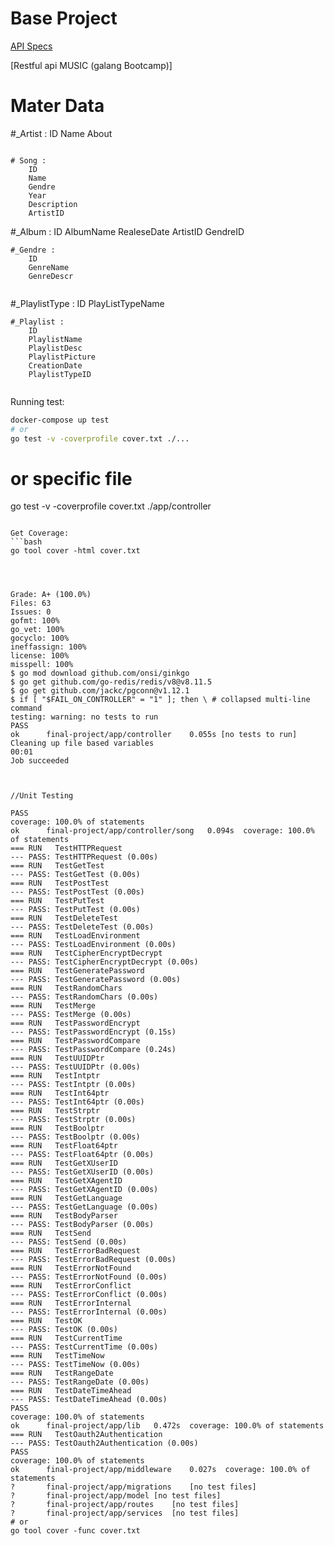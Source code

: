 # Base Project

[API Specs](https://gospecs.monstercode.net)


[Restful api MUSIC (galang Bootcamp)]

# Mater Data



#_Artist : 
    ID
    Name
    About 
```

# Song : 
    ID
    Name
    Gendre
    Year
    Description
    ArtistID 
```
#_Album : 
    ID
    AlbumName
    RealeseDate
    ArtistID
    GendreID
    
```
#_Gendre : 
    ID
    GenreName
    GenreDescr
    
```
#_PlaylistType : 
    ID
    PlayListTypeName
    
```
#_Playlist : 
    ID
    PlaylistName
    PlaylistDesc
    PlaylistPicture
    CreationDate
    PlaylistTypeID
    
```
<!-- dan akan terus di update jika memiliki waktu luang  :) -->

Running test:
```bash
docker-compose up test
# or
go test -v -coverprofile cover.txt ./...
```
#  or specific file
go test -v -coverprofile cover.txt ./app/controller
```

Get Coverage:
```bash
go tool cover -html cover.txt




Grade: A+ (100.0%)
Files: 63
Issues: 0
gofmt: 100%
go_vet: 100%
gocyclo: 100%
ineffassign: 100%
license: 100%
misspell: 100%
$ go mod download github.com/onsi/ginkgo
$ go get github.com/go-redis/redis/v8@v8.11.5
$ go get github.com/jackc/pgconn@v1.12.1
$ if [ "$FAIL_ON_CONTROLLER" = "1" ]; then \ # collapsed multi-line command
testing: warning: no tests to run
PASS
ok  	final-project/app/controller	0.055s [no tests to run]
Cleaning up file based variables
00:01
Job succeeded



//Unit Testing 

PASS
coverage: 100.0% of statements
ok  	final-project/app/controller/song	0.094s	coverage: 100.0% of statements
=== RUN   TestHTTPRequest
--- PASS: TestHTTPRequest (0.00s)
=== RUN   TestGetTest
--- PASS: TestGetTest (0.00s)
=== RUN   TestPostTest
--- PASS: TestPostTest (0.00s)
=== RUN   TestPutTest
--- PASS: TestPutTest (0.00s)
=== RUN   TestDeleteTest
--- PASS: TestDeleteTest (0.00s)
=== RUN   TestLoadEnvironment
--- PASS: TestLoadEnvironment (0.00s)
=== RUN   TestCipherEncryptDecrypt
--- PASS: TestCipherEncryptDecrypt (0.00s)
=== RUN   TestGeneratePassword
--- PASS: TestGeneratePassword (0.00s)
=== RUN   TestRandomChars
--- PASS: TestRandomChars (0.00s)
=== RUN   TestMerge
--- PASS: TestMerge (0.00s)
=== RUN   TestPasswordEncrypt
--- PASS: TestPasswordEncrypt (0.15s)
=== RUN   TestPasswordCompare
--- PASS: TestPasswordCompare (0.24s)
=== RUN   TestUUIDPtr
--- PASS: TestUUIDPtr (0.00s)
=== RUN   TestIntptr
--- PASS: TestIntptr (0.00s)
=== RUN   TestInt64ptr
--- PASS: TestInt64ptr (0.00s)
=== RUN   TestStrptr
--- PASS: TestStrptr (0.00s)
=== RUN   TestBoolptr
--- PASS: TestBoolptr (0.00s)
=== RUN   TestFloat64ptr
--- PASS: TestFloat64ptr (0.00s)
=== RUN   TestGetXUserID
--- PASS: TestGetXUserID (0.00s)
=== RUN   TestGetXAgentID
--- PASS: TestGetXAgentID (0.00s)
=== RUN   TestGetLanguage
--- PASS: TestGetLanguage (0.00s)
=== RUN   TestBodyParser
--- PASS: TestBodyParser (0.00s)
=== RUN   TestSend
--- PASS: TestSend (0.00s)
=== RUN   TestErrorBadRequest
--- PASS: TestErrorBadRequest (0.00s)
=== RUN   TestErrorNotFound
--- PASS: TestErrorNotFound (0.00s)
=== RUN   TestErrorConflict
--- PASS: TestErrorConflict (0.00s)
=== RUN   TestErrorInternal
--- PASS: TestErrorInternal (0.00s)
=== RUN   TestOK
--- PASS: TestOK (0.00s)
=== RUN   TestCurrentTime
--- PASS: TestCurrentTime (0.00s)
=== RUN   TestTimeNow
--- PASS: TestTimeNow (0.00s)
=== RUN   TestRangeDate
--- PASS: TestRangeDate (0.00s)
=== RUN   TestDateTimeAhead
--- PASS: TestDateTimeAhead (0.00s)
PASS
coverage: 100.0% of statements
ok  	final-project/app/lib	0.472s	coverage: 100.0% of statements
=== RUN   TestOauth2Authentication
--- PASS: TestOauth2Authentication (0.00s)
PASS
coverage: 100.0% of statements
ok  	final-project/app/middleware	0.027s	coverage: 100.0% of statements
?   	final-project/app/migrations	[no test files]
?   	final-project/app/model	[no test files]
?   	final-project/app/routes	[no test files]
?   	final-project/app/services	[no test files]
# or
go tool cover -func cover.txt
```
